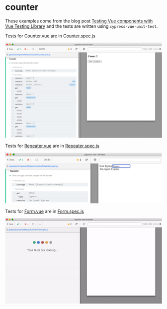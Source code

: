 # counter

These examples come from the blog post [Testing Vue components with Vue Testing Library](https://blog.logrocket.com/testing-vue-components-with-vue-testing-library/) and the tests are written using `cypress-vue-unit-test`.

Tests for [Counter.vue](Counter.vue) are in [Counter.spec.js](Counter.spec.js)

![Counter spec](images/counter.png)

Tests for [Repeater.vue](Repeater.vue) are in [Repeater.spec.js](Repeater.spec.js)

![Repeater spec](images/repeater.png)

Tests for [Form.vue](Form.vue) are in [Form.spec.js](Form.spec.js)

![Form spec](images/form.gif)
